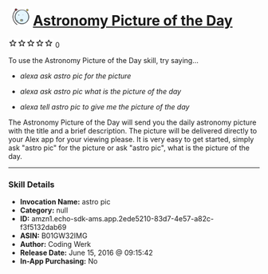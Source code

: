 # &nbsp;<img src="skill_icon" alt="Astronomy Picture of the Day icon" width="36"> [Astronomy Picture of the Day](http://alexa.amazon.com/#skills/amzn1.echo-sdk-ams.app.2ede5210-83d7-4e57-a82c-f3f5132dab69)
![0 stars](../../images/ic_star_border_black_18dp_1x.png)![0 stars](../../images/ic_star_border_black_18dp_1x.png)![0 stars](../../images/ic_star_border_black_18dp_1x.png)![0 stars](../../images/ic_star_border_black_18dp_1x.png)![0 stars](../../images/ic_star_border_black_18dp_1x.png) 0

To use the Astronomy Picture of the Day skill, try saying...

* *alexa ask astro pic for the picture*

* *alexa ask astro pic what is the picture of the day*

* *alexa tell astro pic to give me the picture of the day*

The Astronomy Picture of the Day will send you the daily astronomy picture with the title and a brief description. The picture will be delivered directly to your Alex app for your viewing please. It is very easy to get started, simply ask "astro pic" for the picture or ask "astro pic", what is the picture of the day.

***

### Skill Details

* **Invocation Name:** astro pic
* **Category:** null
* **ID:** amzn1.echo-sdk-ams.app.2ede5210-83d7-4e57-a82c-f3f5132dab69
* **ASIN:** B01GW32IMG
* **Author:** Coding Werk
* **Release Date:** June 15, 2016 @ 09:15:42
* **In-App Purchasing:** No

